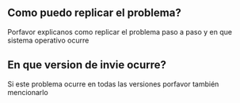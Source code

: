 ## Como puedo replicar el problema?
Porfavor explicanos como replicar el problema paso a paso y en que sistema operativo ocurre
## En que version de invie ocurre?
Si este problema ocurre en todas las versiones porfavor también mencionarlo
